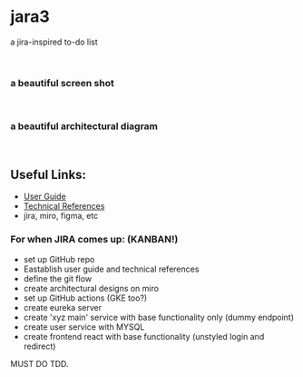 # jara3
a jira-inspired to-do list

<br>

### a beautiful screen shot

<br>

### a beautiful architectural diagram

<br>

## Useful Links:
* [User Guide](https://github.com/JRSmiffy/jara3/blob/main/userguide.md)
* [Technical References](https://github.com/JRSmiffy/jara3/blob/main/technicalreferences.md)
* jira, miro, figma, etc



### For when JIRA comes up: (KANBAN!)
* set up GitHub repo
* Eastablish user guide and technical references
* define the git flow
* create architectural designs on miro
* set up GitHub actions (GKE too?)
* create eureka server
* create 'xyz main' service with base functionality only (dummy endpoint)
* create user service with MYSQL
* create frontend react with base functionality (unstyled login and redirect)

MUST DO TDD.